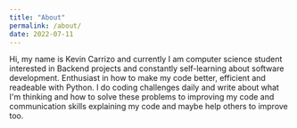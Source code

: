 ```yaml
---
title: "About"
permalink: /about/
date: 2022-07-11
---
```


Hi, my name is Kevin Carrizo and currently I am computer science student interested in Backend projects and constantly self-learning about software development.
Enthusiast in how to make my code better, efficient and readeable with Python.
I do coding challenges daily and write about what I'm thinking and how to solve these problems to improving my code and communication skills explaining my code and maybe help others to improve too.